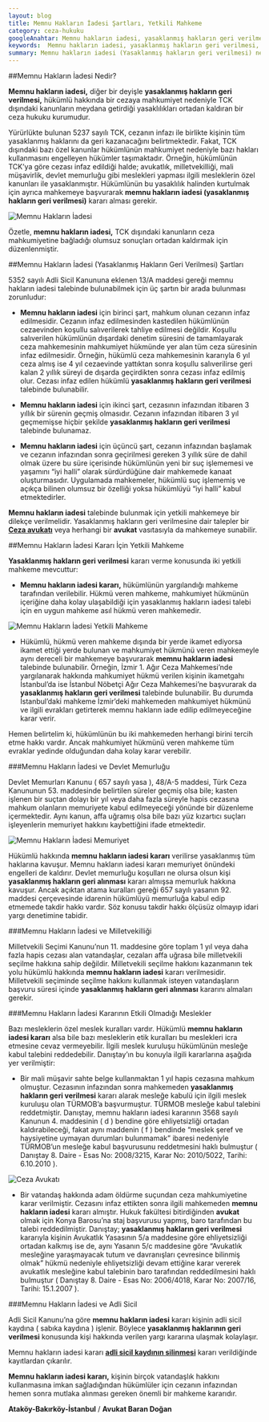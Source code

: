 ```yaml
---
layout: blog
title: Memnu Hakların İadesi Şartları, Yetkili Mahkeme
category: ceza-hukuku
googleAnahtar: Memnu hakların iadesi, yasaklanmış hakların geri verilmesi, yetkili mahkeme, Ceza avukatı, avukat, ağır ceza avukatı, bakırköy avukat, ataköy, istanbul avukat
keywords:  Memnu hakların iadesi, yasaklanmış hakların geri verilmesi, Memnu hakalrın iadesi ve devlet memurluğu, memnu hakların iadesi kararı yetkili mahkeme, Ceza avukatı, avukat, ağır ceza avukatı, bakırköy avukat, ataköy avukat, istanbul avukat
summary: Memnu hakların iadesi (Yasaklanmış hakların geri verilmesi) nedir? Memnu hakların iadesi şartları, Memnu hakların iadesi kararı, Memnu hakların iadesi kararı için yetkili mahkeme, Devlet memurluğu ve memnu hakların iadesi, Milletvekilliği ve memnu hakların iadesi kararı, Memnu hakların iadesi kararı verilirse idare hükümlüyü memuriyete kabul etmek zorunda mı? 
---
```

##Memnu Hakların İadesi Nedir?

**Memnu hakların iadesi,** diğer bir deyişle **yasaklanmış hakların geri verilmesi,** hükümlü hakkında bir cezaya mahkumiyet nedeniyle TCK dışındaki kanunların meydana getirdiği yasaklılıkları ortadan kaldıran bir ceza hukuku kurumudur.

Yürürlükte bulunan 5237 sayılı TCK, cezanın infazı ile birlikte kişinin tüm yasaklanmış haklarını da geri kazanacağını belirtmektedir. Fakat, TCK dışındaki bazı özel kanunlar hükümlünün mahkumiyet nedeniyle bazı hakları kullanmasını engelleyen hükümler taşımaktadır. Örneğin, hükümlünün TCK’ya göre cezası infaz edildiği halde; avukatlık, milletvekilliği, mali müşavirlik, devlet memurluğu gibi meslekleri yapması ilgili mesleklerin özel kanunları ile yasaklanmıştır.  Hükümlünün bu yasaklılık halinden kurtulmak için ayrıca mahkemeye başvurarak **memnu hakların iadesi (yasaklanmış hakların geri verilmesi)** kararı alması gerekir. 

![Memnu Hakların İadesi](https://camo.githubusercontent.com/7703e035b6a51f91f30047eff6502da56d496f72/687474703a2f2f692e68697a6c69726573696d2e636f6d2f4c346b6a76302e6a7067 "Memnu Hakların İadesi")

Özetle, **memnu hakların iadesi,** TCK dışındaki kanunların ceza mahkumiyetine bağladığı olumsuz sonuçları ortadan kaldırmak için düzenlenmiştir.

##Memnu Hakların İadesi (Yasaklanmış Hakların Geri Verilmesi) Şartları

5352 sayılı Adli Sicil Kanununa eklenen 13/A maddesi gereği memnu hakların iadesi talebinde bulunabilmek için üç şartın bir arada bulunması zorunludur:

* **Memnu hakların iadesi** için birinci şart, mahkum olunan cezanın infaz edilmesidir. Cezanın infaz edilmesinden kastedilen hükümlünün cezaevinden koşullu salıverilerek tahliye edilmesi değildir. Koşullu salıverilen hükümlünün dışardaki denetim süresini de tamamlayarak ceza mahkemesinin mahkumiyet hükmünde yer alan tüm ceza süresinin infaz edilmesidir. Örneğin, hükümlü ceza mahkemesinin kararıyla 6 yıl ceza almış ise 4 yıl cezaevinde yattıktan sonra koşullu salıverilirse geri kalan 2 yıllık süreyi de dışarda geçirdikten sonra cezası infaz edilmiş olur. Cezası infaz edilen hükümlü **yasaklanmış hakların geri verilmesi** talebinde bulunabilir.

* **Memnu hakların iadesi** için ikinci şart, cezasının infazından itibaren 3 yıllık bir sürenin geçmiş olmasıdır. Cezanın infazından itibaren 3 yıl geçmemişse hiçbir şekilde **yasaklanmış hakların geri verilmesi** talebinde bulunamaz.

* **Memnu hakların iadesi** için üçüncü şart, cezanın infazından başlamak ve cezanın infazından sonra geçirilmesi gereken 3 yıllık süre de dahil olmak üzere bu süre içerisinde hükümlünün yeni bir suç işlememesi ve yaşamını  “iyi halli” olarak sürdürdüğüne dair mahkemede kanaat oluşturmasıdır. Uygulamada mahkemeler, hükümlü suç işlememiş ve açıkça bilinen olumsuz bir özelliği yoksa hükümlüyü “iyi halli” kabul etmektedirler.

**Memnu hakların iadesi** talebinde bulunmak için yetkili mahkemeye bir dilekçe verilmelidir. Yasaklanmış hakların geri verilmesine dair talepler bir [**Ceza avukatı**](http://barandogan.av.tr/blog/ceza-hukuku/ceza-avukatinin-islevi.html) veya herhangi bir **avukat** vasıtasıyla da mahkemeye sunabilir.

##Memnu Hakların İadesi Kararı İçin Yetkili Mahkeme

**Yasaklanmış hakların geri verilmesi** kararı verme konusunda iki yetkili mahkeme mevcuttur:

* **Memnu hakların iadesi kararı,** hükümlünün yargılandığı mahkeme tarafından verilebilir. Hükmü veren mahkeme, mahkumiyet hükmünün içeriğine daha kolay ulaşabildiği için yasaklanmış hakların iadesi talebi için en uygun mahkeme asıl hükmü veren mahkemedir.

![Memnu Hakların İadesi Yetkili Mahkeme](https://camo.githubusercontent.com/d72a65133f138f858c2cf2a0f7ed347796ba6e9c/687474703a2f2f692e68697a6c69726573696d2e636f6d2f3361726b4a352e6a7067 "Memnu Hakların İadesi Yetkili Mahkeme")

* Hükümlü, hükmü veren mahkeme dışında bir yerde ikamet ediyorsa ikamet ettiği yerde bulunan ve mahkumiyet hükmünü veren mahkemeyle aynı dereceli bir mahkemeye başvurarak **memnu hakların iadesi** talebinde bulunabilir. Örneğin, İzmir 1. Ağır Ceza Mahkemesi’nde yargılanarak hakkında mahkumiyet hükmü verilen kişinin ikametgahı İstanbul’da ise İstanbul Nöbetçi Ağır Ceza Mahkemesi’ne başvurarak da **yasaklanmış hakların geri verilmesi** talebinde bulunabilir. Bu durumda İstanbul’daki mahkeme İzmir’deki mahkemeden mahkumiyet hükmünü ve ilgili evrakları getirterek memnu hakların iade edilip edilmeyeceğine karar verir.

Hemen belirtelim ki, hükümlünün bu iki mahkemeden herhangi birini tercih etme hakkı vardır. Ancak mahkumiyet hükmünü veren mahkeme tüm evraklar yedinde olduğundan daha kolay karar verebilir.

###Memnu Hakların İadesi ve Devlet Memurluğu

Devlet Memurları Kanunu ( 657 sayılı yasa ), 48/A-5 maddesi, Türk Ceza Kanununun 53. maddesinde belirtilen süreler geçmiş olsa bile; kasten işlenen bir suçtan dolayı bir yıl veya daha fazla süreyle hapis cezasına mahkum olanların memuriyete kabul edilmeyeceği yönünde bir düzenleme içermektedir. Aynı kanun, affa uğramış olsa bile bazı yüz kızartıcı suçları işleyenlerin memuriyet hakkını kaybettiğini ifade etmektedir.

![Memnu Hakların İadesi Memuriyet](https://camo.githubusercontent.com/175a5683fd4f2c859f0413b41932dc8578d46867/687474703a2f2f692e68697a6c69726573696d2e636f6d2f33617234576a2e6a7067 "Yasaklanmış Hakların Geri Alınması ve Memurluk")

Hükümlü hakkında **memnu hakların iadesi kararı** verilirse yasaklanmış tüm haklarına kavuşur. Memnu hakların iadesi kararı memuriyet önündeki engelleri de kaldırır. Devlet memurluğu koşulları ne olursa olsun kişi **yasaklanmış hakların geri alınması** kararı almışsa memurluk hakkına kavuşur. Ancak açıktan atama kuralları gereği 657 sayılı yasanın 92. maddesi çerçevesinde idarenin hükümlüyü memurluğa kabul edip etmemede takdir hakkı vardır. Söz konusu takdir hakkı ölçüsüz olmayıp idari yargı denetimine tabidir.

###Memnu Hakların İadesi ve Milletvekilliği

Milletvekili Seçimi Kanunu’nun 11. maddesine  göre toplam 1 yıl veya daha fazla hapis cezası alan vatandaşlar, cezaları affa uğrasa bile milletvekili seçilme hakkına sahip değildir. Milletvekili seçilme hakkını kazanmanın tek yolu hükümlü hakkında **memnu hakların iadesi** kararı verilmesidir. Milletvekili seçiminde seçilme hakkını kullanmak isteyen vatandaşların başvuru süresi içinde **yasaklanmış hakların geri alınması** kararını almaları gerekir.


###Memnu Hakların İadesi Kararının Etkili Olmadığı Meslekler

Bazı mesleklerin özel meslek kuralları vardır. Hükümlü **memnu hakların iadesi kararı** alsa bile bazı mesleklerin etik kuralları bu meslekleri icra etmesine cevaz vermeyebilir. İlgili meslek kuruluşu hükümlünün mesleğe kabul talebini reddedebilir. Danıştay’ın bu konuyla ilgili kararlarına aşağıda yer verilmiştir:

* Bir mali müşavir sahte belge kullanmaktan 1 yıl hapis cezasına mahkum olmuştur. Cezasının infazından sonra mahkemeden **yasaklanmış hakların geri verilmesi** kararı alarak mesleğe kabulü için ilgili meslek kuruluşu olan TÜRMOB’a başvurmuştur. TÜRMOB mesleğe kabul talebini reddetmiştir. Danıştay, memnu hakların iadesi kararının 3568 sayılı Kanunun 4. maddesinin ( d ) bendine göre ehliyetsizliği ortadan kaldırabileceği, fakat  aynı maddenin ( f ) bendinde “meslek şeref ve haysiyetine uymayan durumları bulunmamak” ibaresi nedeniyle TÜRMOB’un mesleğe kabul başvurusunu reddetmesini haklı bulmuştur ( Danıştay 8. Daire  -  Esas No: 2008/3215, Karar No: 2010/5022, Tarihi: 6.10.2010 ).


![Ceza Avukatı](https://camo.githubusercontent.com/c0a7bfecac08e07d324171676ddd5c3d05a51fde/687474703a2f2f692e68697a6c69726573696d2e636f6d2f6a6a3267796e2e6a7067 "Ceza Avukatı")

* Bir vatandaş hakkında adam öldürme suçundan ceza mahkumiyetine karar verilmiştir. Cezasını infaz ettikten sonra ilgili mahkemeden **memnu hakların iadesi** kararı almıştır. Hukuk fakültesi bitirdiğinden **avukat** olmak için  Konya Barosu’na staj başvurusu yapmış, baro tarafından bu talebi reddedilmiştir. Danıştay; **yasaklanmış hakların geri verilmesi** kararıyla kişinin Avukatlık Yasasının 5/a maddesine göre ehliyetsizliği ortadan kalkmış ise de, aynı Yasanın 5/c maddesine göre “Avukatlık mesleğine yaraşmayacak tutum ve davranışları çevresince bilinmiş olmak” hükmü nedeniyle ehliyetsizliği devam ettiğine karar vererek avukatlık mesleğine kabul talebinin baro tarafından reddedilmesini haklı bulmuştur ( Danıştay 8. Daire  -  Esas No: 2006/4018, Karar No: 2007/16, Tarihi: 15.1.2007 ).

###Memnu Hakların İadesi ve Adli Sicil

Adli Sicil Kanunu’na göre **memnu hakların iadesi** kararı kişinin adli sicil kaydına ( sabıka kaydına ) işlenir. Böylece **yasaklanmış haklarının geri verilmesi** konusunda kişi hakkında verilen yargı kararına ulaşmak kolaylaşır.

Memnu hakların iadesi kararı [**adli sicil kaydının silinmesi**](http://barandogan.av.tr/blog/ceza-hukuku/adli-sicil-kaydinin-silinmesi-dilekce-ornegi.html) kararı verildiğinde kayıtlardan çıkarılır.

**Memnu hakların iadesi kararı,** kişinin birçok vatandaşlık hakkını kullanmasına imkan sağladığından hükümlüler için cezanın infazından hemen sonra mutlaka alınması gereken önemli bir mahkeme kararıdır. 

**Ataköy-Bakırköy-İstanbul** / **Avukat Baran Doğan**
